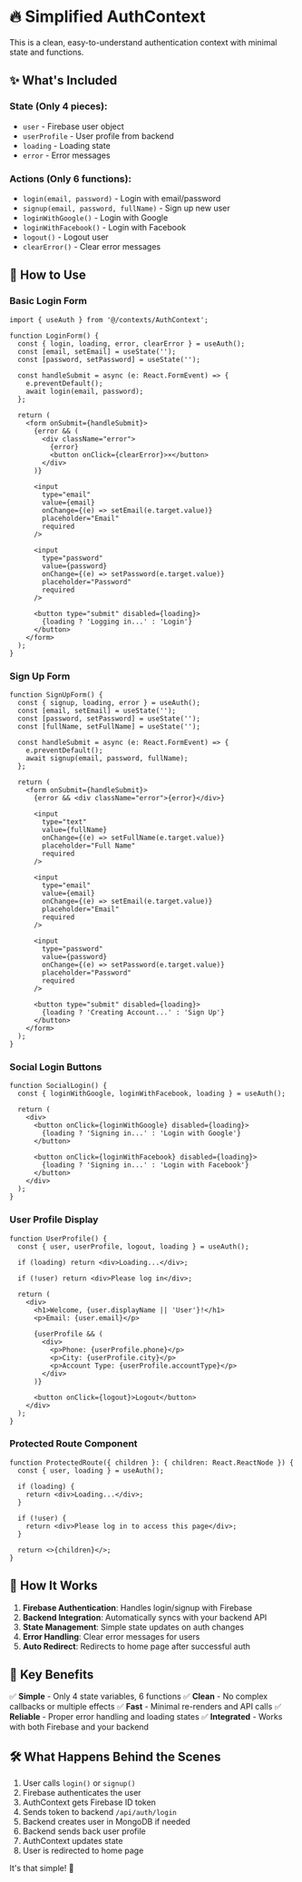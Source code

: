 # 🔥 Simplified AuthContext

This is a clean, easy-to-understand authentication context with minimal state and functions.

## ✨ What's Included

### **State (Only 4 pieces):**
- `user` - Firebase user object
- `userProfile` - User profile from backend
- `loading` - Loading state
- `error` - Error messages

### **Actions (Only 6 functions):**
- `login(email, password)` - Login with email/password
- `signup(email, password, fullName)` - Sign up new user
- `loginWithGoogle()` - Login with Google
- `loginWithFacebook()` - Login with Facebook
- `logout()` - Logout user
- `clearError()` - Clear error messages

## 🚀 How to Use

### **Basic Login Form**
```tsx
import { useAuth } from '@/contexts/AuthContext';

function LoginForm() {
  const { login, loading, error, clearError } = useAuth();
  const [email, setEmail] = useState('');
  const [password, setPassword] = useState('');

  const handleSubmit = async (e: React.FormEvent) => {
    e.preventDefault();
    await login(email, password);
  };

  return (
    <form onSubmit={handleSubmit}>
      {error && (
        <div className="error">
          {error}
          <button onClick={clearError}>×</button>
        </div>
      )}
      
      <input
        type="email"
        value={email}
        onChange={(e) => setEmail(e.target.value)}
        placeholder="Email"
        required
      />
      
      <input
        type="password"
        value={password}
        onChange={(e) => setPassword(e.target.value)}
        placeholder="Password"
        required
      />
      
      <button type="submit" disabled={loading}>
        {loading ? 'Logging in...' : 'Login'}
      </button>
    </form>
  );
}
```

### **Sign Up Form**
```tsx
function SignUpForm() {
  const { signup, loading, error } = useAuth();
  const [email, setEmail] = useState('');
  const [password, setPassword] = useState('');
  const [fullName, setFullName] = useState('');

  const handleSubmit = async (e: React.FormEvent) => {
    e.preventDefault();
    await signup(email, password, fullName);
  };

  return (
    <form onSubmit={handleSubmit}>
      {error && <div className="error">{error}</div>}
      
      <input
        type="text"
        value={fullName}
        onChange={(e) => setFullName(e.target.value)}
        placeholder="Full Name"
        required
      />
      
      <input
        type="email"
        value={email}
        onChange={(e) => setEmail(e.target.value)}
        placeholder="Email"
        required
      />
      
      <input
        type="password"
        value={password}
        onChange={(e) => setPassword(e.target.value)}
        placeholder="Password"
        required
      />
      
      <button type="submit" disabled={loading}>
        {loading ? 'Creating Account...' : 'Sign Up'}
      </button>
    </form>
  );
}
```

### **Social Login Buttons**
```tsx
function SocialLogin() {
  const { loginWithGoogle, loginWithFacebook, loading } = useAuth();

  return (
    <div>
      <button onClick={loginWithGoogle} disabled={loading}>
        {loading ? 'Signing in...' : 'Login with Google'}
      </button>
      
      <button onClick={loginWithFacebook} disabled={loading}>
        {loading ? 'Signing in...' : 'Login with Facebook'}
      </button>
    </div>
  );
}
```

### **User Profile Display**
```tsx
function UserProfile() {
  const { user, userProfile, logout, loading } = useAuth();

  if (loading) return <div>Loading...</div>;
  
  if (!user) return <div>Please log in</div>;

  return (
    <div>
      <h1>Welcome, {user.displayName || 'User'}!</h1>
      <p>Email: {user.email}</p>
      
      {userProfile && (
        <div>
          <p>Phone: {userProfile.phone}</p>
          <p>City: {userProfile.city}</p>
          <p>Account Type: {userProfile.accountType}</p>
        </div>
      )}
      
      <button onClick={logout}>Logout</button>
    </div>
  );
}
```

### **Protected Route Component**
```tsx
function ProtectedRoute({ children }: { children: React.ReactNode }) {
  const { user, loading } = useAuth();

  if (loading) {
    return <div>Loading...</div>;
  }

  if (!user) {
    return <div>Please log in to access this page</div>;
  }

  return <>{children}</>;
}
```

## 🔄 How It Works

1. **Firebase Authentication**: Handles login/signup with Firebase
2. **Backend Integration**: Automatically syncs with your backend API
3. **State Management**: Simple state updates on auth changes
4. **Error Handling**: Clear error messages for users
5. **Auto Redirect**: Redirects to home page after successful auth

## 🎯 Key Benefits

✅ **Simple** - Only 4 state variables, 6 functions
✅ **Clean** - No complex callbacks or multiple effects
✅ **Fast** - Minimal re-renders and API calls
✅ **Reliable** - Proper error handling and loading states
✅ **Integrated** - Works with both Firebase and your backend

## 🛠️ What Happens Behind the Scenes

1. User calls `login()` or `signup()`
2. Firebase authenticates the user
3. AuthContext gets Firebase ID token
4. Sends token to backend `/api/auth/login`
5. Backend creates user in MongoDB if needed
6. Backend sends back user profile
7. AuthContext updates state
8. User is redirected to home page

It's that simple! 🎉